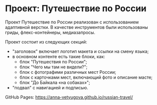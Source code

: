 # Проект: Путешествие по России

Проект Путешествие по России реализован с использованием адаптивной верстки. 
В качестве инструментов были использованы гриды, флекс-контейнеры, медиазапросы. 

Проект состоит из следующих секций: 
- "заголовок" включает логотип макета и ссылки на смену языка;
- в основном контенте есть такие блоки, как:
  - блок "Путешествия по России";
  - блок "Чего мы там не видели?";
  - блок с фотографими различных мест России;
  - блок с карточками мест, включающий фото и описание масте;
  - блок "До Байкала «на собаках»";
- "подвал" с навигацией и подписью. 

GitHub Pages: https://anna-vetyugova.github.io/russian-travel/
